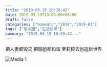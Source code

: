 ```yaml
---
title: "2019-03-19 10:26:42"
date: 2019-03-19T13:00:00+08:00
draft: false
categories: ["moments","2019","2019-03"]
tags: ["朋友圈","生活记录"]
summary: "2019-03-19 10:26:42..."
---
```


把人妻都毁灭 
把御姐都和谐 
萝莉控去创造新世界

![Media 1](/Moments/photos/2019-03-19/201903191026420.jpg)

